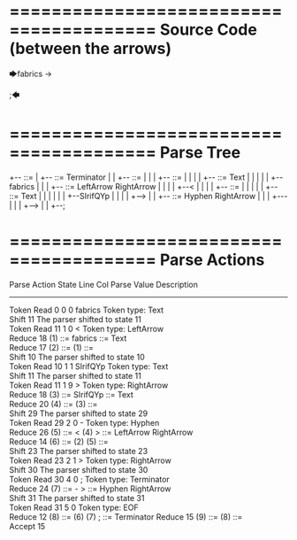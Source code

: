 ========================================
Source Code (between the arrows)
========================================

🡆fabrics
<SIrifQYp>
-> 

;🡄

========================================
Parse Tree
========================================

+--<scripture> ::= <expression>
|  +--<expression> ::= <item> <producer> Terminator
|  |  +--<item> ::= <text> <tag>
|  |  |  +--<text> ::= <text-chunk>
|  |  |  |  +--<text-chunk> ::= Text
|  |  |  |  |  +--fabrics
|  |  |  +--<tag> ::= LeftArrow <text> RightArrow
|  |  |  |  +--<
|  |  |  |  +--<text> ::= <text-chunk>
|  |  |  |  |  +--<text-chunk> ::= Text
|  |  |  |  |  |  +--SIrifQYp
|  |  |  |  +-->
|  |  +--<producer> ::= Hyphen RightArrow
|  |  |  +---
|  |  |  +-->
|  |  +--;


========================================
Parse Actions
========================================

Parse Action      State    Line     Col   Parse Value          Description                                  
---------------   -----   -----   -----   ------------------   ---------------------------------------------
Token Read            0       0       0   fabrics              Token type: Text                             
Shift                11                                        The parser shifted to state 11               
Token Read           11       1       0   <                    Token type: LeftArrow                        
Reduce               18                   (1) ::= fabrics      <text-chunk> ::= Text                        
Reduce               17                   (2) ::= (1)          <text> ::= <text-chunk>                      
Shift                10                                        The parser shifted to state 10               
Token Read           10       1       1   SIrifQYp             Token type: Text                             
Shift                11                                        The parser shifted to state 11               
Token Read           11       1       9   >                    Token type: RightArrow                       
Reduce               18                   (3) ::= SIrifQYp     <text-chunk> ::= Text                        
Reduce               20                   (4) ::= (3)          <text> ::= <text-chunk>                      
Shift                29                                        The parser shifted to state 29               
Token Read           29       2       0   -                    Token type: Hyphen                           
Reduce               26                   (5) ::= < (4) >      <tag> ::= LeftArrow <text> RightArrow        
Reduce               14                   (6) ::= (2) (5)      <item> ::= <text> <tag>                      
Shift                23                                        The parser shifted to state 23               
Token Read           23       2       1   >                    Token type: RightArrow                       
Shift                30                                        The parser shifted to state 30               
Token Read           30       4       0   ;                    Token type: Terminator                       
Reduce               24                   (7) ::= - >          <producer> ::= Hyphen RightArrow             
Shift                31                                        The parser shifted to state 31               
Token Read           31       5       0                        Token type: EOF                              
Reduce               12                   (8) ::= (6) (7) ;    <expression> ::= <item> <producer> Terminator
Reduce               15                   (9) ::= (8)          <scripture> ::= <expression>                 
Accept               15                                                                                     



